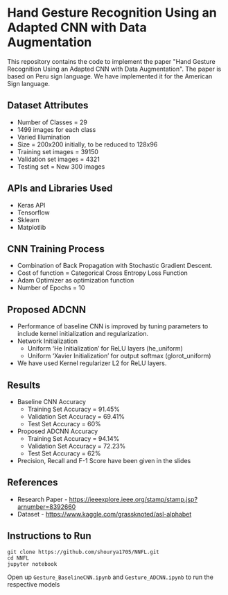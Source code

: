 # Hand Gesture Recognition Using an Adapted CNN with Data Augmentation

This repository contains the code to implement the paper "Hand Gesture Recognition Using an Adapted CNN with Data Augmentation". The paper is based on Peru sign language. We have implemented it for the American Sign language.

## Dataset Attributes
- Number of Classes = 29
- 1499 images for each class
- Varied Illumination
- Size = 200x200 initially, to be reduced to 128x96
- Training set images = 39150
- Validation set images = 4321
- Testing set = New 300 images

## APIs and Libraries Used
- Keras API
- Tensorflow
- Sklearn
- Matplotlib

## CNN Training Process
- Combination of Back Propagation with Stochastic Gradient Descent.
- Cost of function = Categorical Cross Entropy Loss Function
- Adam Optimizer as optimization function
- Number of Epochs = 10

## Proposed ADCNN
- Performance of baseline CNN is improved by tuning parameters to include kernel initialization and regularization.
- Network Initialization
  - Uniform ‘He Initialization’ for ReLU layers (he_uniform)
  - Uniform ‘Xavier Initialization’ for output softmax (glorot_uniform)
- We have used Kernel regularizer L2 for ReLU layers.

## Results
- Baseline CNN Accuracy
  - Training Set Accuracy = 91.45%
  - Validation Set Accuracy = 69.41%
  - Test Set Accuracy = 60%
- Proposed ADCNN Accuracy
  - Training Set Accuracy = 94.14%
  - Validation Set Accuracy = 72.23%
  - Test Set Accuracy = 62%
- Precision, Recall and F-1 Score have been given in the slides

## References
- Research Paper - https://ieeexplore.ieee.org/stamp/stamp.jsp?arnumber=8392660
- Dataset - https://www.kaggle.com/grassknoted/asl-alphabet

## Instructions to Run
    
    git clone https://github.com/shourya1705/NNFL.git
    cd NNFL
    jupyter notebook

Open up `Gesture_BaselineCNN.ipynb` and `Gesture_ADCNN.ipynb` to run the respective models
